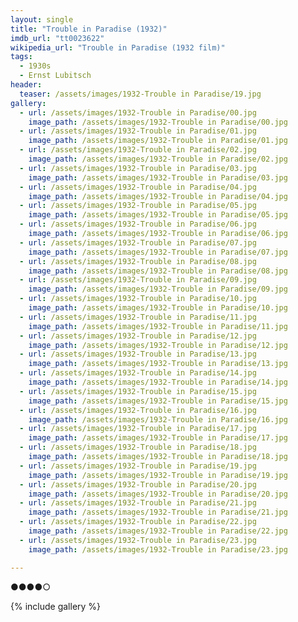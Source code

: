```yaml
---
layout: single
title: "Trouble in Paradise (1932)"
imdb_url: "tt0023622"
wikipedia_url: "Trouble in Paradise (1932 film)"
tags:
  - 1930s 
  - Ernst Lubitsch
header:
  teaser: /assets/images/1932-Trouble in Paradise/19.jpg
gallery:
  - url: /assets/images/1932-Trouble in Paradise/00.jpg
    image_path: /assets/images/1932-Trouble in Paradise/00.jpg  
  - url: /assets/images/1932-Trouble in Paradise/01.jpg
    image_path: /assets/images/1932-Trouble in Paradise/01.jpg
  - url: /assets/images/1932-Trouble in Paradise/02.jpg
    image_path: /assets/images/1932-Trouble in Paradise/02.jpg
  - url: /assets/images/1932-Trouble in Paradise/03.jpg
    image_path: /assets/images/1932-Trouble in Paradise/03.jpg
  - url: /assets/images/1932-Trouble in Paradise/04.jpg
    image_path: /assets/images/1932-Trouble in Paradise/04.jpg
  - url: /assets/images/1932-Trouble in Paradise/05.jpg
    image_path: /assets/images/1932-Trouble in Paradise/05.jpg
  - url: /assets/images/1932-Trouble in Paradise/06.jpg
    image_path: /assets/images/1932-Trouble in Paradise/06.jpg
  - url: /assets/images/1932-Trouble in Paradise/07.jpg
    image_path: /assets/images/1932-Trouble in Paradise/07.jpg
  - url: /assets/images/1932-Trouble in Paradise/08.jpg
    image_path: /assets/images/1932-Trouble in Paradise/08.jpg
  - url: /assets/images/1932-Trouble in Paradise/09.jpg
    image_path: /assets/images/1932-Trouble in Paradise/09.jpg
  - url: /assets/images/1932-Trouble in Paradise/10.jpg
    image_path: /assets/images/1932-Trouble in Paradise/10.jpg
  - url: /assets/images/1932-Trouble in Paradise/11.jpg
    image_path: /assets/images/1932-Trouble in Paradise/11.jpg
  - url: /assets/images/1932-Trouble in Paradise/12.jpg
    image_path: /assets/images/1932-Trouble in Paradise/12.jpg
  - url: /assets/images/1932-Trouble in Paradise/13.jpg
    image_path: /assets/images/1932-Trouble in Paradise/13.jpg
  - url: /assets/images/1932-Trouble in Paradise/14.jpg
    image_path: /assets/images/1932-Trouble in Paradise/14.jpg
  - url: /assets/images/1932-Trouble in Paradise/15.jpg
    image_path: /assets/images/1932-Trouble in Paradise/15.jpg
  - url: /assets/images/1932-Trouble in Paradise/16.jpg
    image_path: /assets/images/1932-Trouble in Paradise/16.jpg
  - url: /assets/images/1932-Trouble in Paradise/17.jpg
    image_path: /assets/images/1932-Trouble in Paradise/17.jpg
  - url: /assets/images/1932-Trouble in Paradise/18.jpg
    image_path: /assets/images/1932-Trouble in Paradise/18.jpg
  - url: /assets/images/1932-Trouble in Paradise/19.jpg
    image_path: /assets/images/1932-Trouble in Paradise/19.jpg
  - url: /assets/images/1932-Trouble in Paradise/20.jpg
    image_path: /assets/images/1932-Trouble in Paradise/20.jpg
  - url: /assets/images/1932-Trouble in Paradise/21.jpg
    image_path: /assets/images/1932-Trouble in Paradise/21.jpg
  - url: /assets/images/1932-Trouble in Paradise/22.jpg
    image_path: /assets/images/1932-Trouble in Paradise/22.jpg
  - url: /assets/images/1932-Trouble in Paradise/23.jpg
    image_path: /assets/images/1932-Trouble in Paradise/23.jpg

---
```

●●●●○

{% include gallery %}
